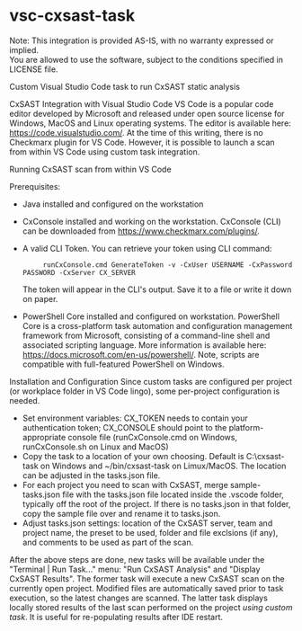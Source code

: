# vsc-cxsast-task
Note: This integration is provided AS-IS, with no warranty expressed or implied.  
You are allowed to use the software, subject to the conditions specified in LICENSE file.

Custom Visual Studio Code task to run CxSAST static analysis

CxSAST Integration with Visual Studio Code
VS Code is a popular code editor developed by Microsoft and released under open source license for Windows, MacOS and Linux operating systems. The editor is available here: https://code.visualstudio.com/. At the time of this writing, there is no Checkmarx plugin for VS Code. However, it is possible to launch a scan from within VS Code using custom task integration.

Running CxSAST scan from within VS Code

Prerequisites:
- Java installed and configured on the workstation
- CxConsole installed and working on the workstation. CxConsole (CLI) can be downloaded from https://www.checkmarx.com/plugins/.
- A valid CLI Token. You can retrieve your token using CLI command:
         
           runCxConsole.cmd GenerateToken -v -CxUser USERNAME -CxPassword PASSWORD -CxServer CX_SERVER
  The token will appear in the CLI's output.  Save it to a file or write it down on paper.
- PowerShell Core installed and configured on workstation.  PowerShell Core is a cross-platform task automation and configuration management framework from Microsoft, consisting of a command-line shell and associated scripting language.  More information is available here: https://docs.microsoft.com/en-us/powershell/.  Note, scripts are compatible with full-featured PowerShell on Windows.

Installation and Configuration
Since custom tasks are configured per project (or workplace folder in VS Code lingo), some per-project configuration is needed.
 
- Set environment variables: CX_TOKEN needs to contain your authentication token; CX_CONSOLE should point to the platform-appropriate console file (runCxConsole.cmd on Windows, runCxConsole.sh on Linux and MacOS)
- Copy the task to a location of your own choosing.  Default is C:\cxsast-task on Windows and ~/bin/cxsast-task on Limux/MacOS.  The location can be adjusted in the tasks.json file.
- For each project you need to scan with CxSAST, merge sample-tasks.json file with the tasks.json file located inside the .vscode folder, typically off the root of the project.  If there is no tasks.json in that folder, copy the sample file over and rename it to tasks.json.
- Adjust tasks.json settings: location of the CxSAST server, team and project name, the preset to be used, folder and file exclsions (if any), and comments to be used as part of the scan.

After the above steps are done, new tasks will be available under the "Terminal | Run Task…" menu: "Run CxSAST Analysis" and "Display CxSAST Results".  The former task will execute a new CxSAST scan on the currently open project. Modified files are automatically saved prior to task execution, so the latest changes are scanned.  The latter task displays locally stored results of the last scan performed on the project *using custom task*. It is useful for re-populating results after IDE restart.




